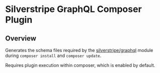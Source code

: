 # Silverstripe GraphQL Composer Plugin

## Overview

Generates the schema files required by
the [silverstripe/graphql](https://github.com/silverstripe/silverstripe-graphql) module
during `composer install` and `composer update`.

Requires plugin execution within composer, which is enabled by default.